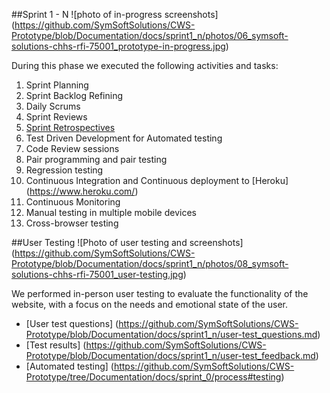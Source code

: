 ##Sprint 1 - N
![photo of in-progress screenshots] (https://github.com/SymSoftSolutions/CWS-Prototype/blob/Documentation/docs/sprint1_n/photos/06_symsoft-solutions-chhs-rfi-75001_prototype-in-progress.jpg)

During this phase we executed the following activities and tasks:

1. Sprint Planning
2. Sprint Backlog Refining
3. Daily Scrums
4. Sprint Reviews
5. [Sprint Retrospectives](/docs/sprint1_n/sprint1-restrospective.pdf)
6. Test Driven Development for Automated testing
7. Code Review sessions
8. Pair programming and pair testing
9. Regression testing
10. Continuous Integration and Continuous deployment to [Heroku] (https://www.heroku.com/)
11. Continuous Monitoring 
12. Manual testing in multiple mobile devices
13. Cross-browser testing

##User Testing
![Photo of user testing and screenshots] (https://github.com/SymSoftSolutions/CWS-Prototype/blob/Documentation/docs/sprint1_n/photos/08_symsoft-solutions-chhs-rfi-75001_user-testing.jpg)

We performed in-person user testing to evaluate the functionality of the website, with a focus on the needs and emotional state of the user.
- [User test questions] (https://github.com/SymSoftSolutions/CWS-Prototype/blob/Documentation/docs/sprint1_n/user-test_questions.md)
- [Test results] (https://github.com/SymSoftSolutions/CWS-Prototype/blob/Documentation/docs/sprint1_n/user-test_feedback.md)
- [Automated testing] (https://github.com/SymSoftSolutions/CWS-Prototype/tree/Documentation/docs/sprint_0/process#testing)
